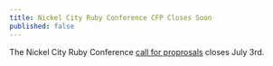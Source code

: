 ```yaml
---
title: Nickel City Ruby Conference CFP Closes Soon
published: false
---
```


The Nickel City Ruby Conference [call for proprosals][cfp] closes July 3rd.

[cfp]: LINK
